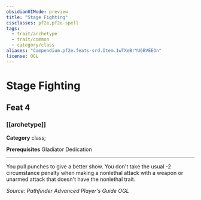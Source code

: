 ```yaml
---
obsidianUIMode: preview
title: "Stage Fighting"
cssclasses: pf2e,pf2e-spell
tags:
  - trait/archetype
  - trait/common
  - category/class
aliases: "Compendium.pf2e.feats-srd.Item.1wTXeBrYU6BVEEOn"
license: OGL
---
```

# Stage Fighting
## Feat 4
### [[archetype]]

**Category** class; 



**Prerequisites** Gladiator Dedication
* * *
You pull punches to give a better show. You don't take the usual -2 circumstance penalty when making a nonlethal attack with a weapon or unarmed attack that doesn't have the nonlethal trait.

*Source: Pathfinder Advanced Player's Guide*
*OGL*